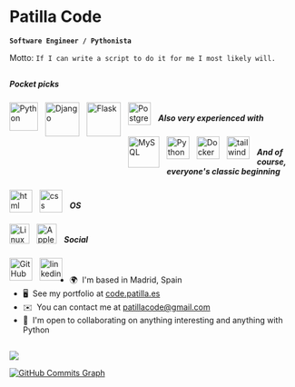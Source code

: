# Patilla Code

**`Software Engineer / Pythonista`**

Motto: `If I can write a script to do it for me I most likely will.`
<br>
## 

##### Pocket picks

<img align="left" alt="Python" width="50px" style="padding-right:10px;" src="https://cdn.jsdelivr.net/gh/devicons/devicon/icons/python/python-original.svg" />
  
<img align="left" alt="Django" width="60px" style="padding-right:10px;" src="https://cdn.jsdelivr.net/gh/devicons/devicon/icons/django/django-plain-wordmark.svg" />

<img align="left" alt="Flask" width="60px" style="padding-right:10px;" src="https://cdn.jsdelivr.net/gh/devicons/devicon/icons/flask/flask-original-wordmark.svg" />

<img align="left" alt="Postgresql" width="40px" style="padding-right:10px;" src="https://cdn.jsdelivr.net/gh/devicons/devicon/icons/postgresql/postgresql-plain-wordmark.svg" />

<img>
<br>

##### Also very experienced with

<img align="left" alt="MySQL" width="55px" style="padding-right:10px;" src="https://cdn.jsdelivr.net/gh/devicons/devicon/icons/mysql/mysql-plain-wordmark.svg" />
               
<img align="left" alt="Python" width="40px" style="padding-right:10px;" src="https://cdn.jsdelivr.net/gh/devicons/devicon/icons/graphql/graphql-plain-wordmark.svg" />
          
<img align="left" alt="Docker" width="40px" style="padding-right:10px;"  src="https://cdn.jsdelivr.net/gh/devicons/devicon/icons/docker/docker-plain-wordmark.svg" />

<img align="left" alt="tailwind" width="40px" style="padding-right:10px;"  src="https://cdn.jsdelivr.net/gh/devicons/devicon/icons/tailwindcss/tailwindcss-plain.svg" />
          
<img>
<br>

##### And of course, everyone's classic beginning 
<img align="left" alt="html" width="40px" style="padding-right:10px;"  src="https://cdn.jsdelivr.net/gh/devicons/devicon/icons/html5/html5-original-wordmark.svg" />
          
<img align="left" alt="css" width="40px" style="padding-right:10px;"  src="https://cdn.jsdelivr.net/gh/devicons/devicon/icons/css3/css3-original-wordmark.svg" />

<img>
<br>       

##### OS
<img align="left" alt="Linux" width="35px" style="padding-right:10px;"  src="https://cdn.jsdelivr.net/gh/devicons/devicon/icons/linux/linux-original.svg" />
    
<img align="left" alt="Apple" width="35px" style="padding-right:10px;" src="https://cdn.jsdelivr.net/gh/devicons/devicon/icons/apple/apple-original.svg" />

<img>
<br>

##### Social
<img align="left" alt="GitHub" width="40px" style="padding-right:10px;" src="https://cdn.jsdelivr.net/gh/devicons/devicon/icons/github/github-original-wordmark.svg" />
<img align="left" alt="linkedin" width="40px" style="padding-right:10px;" src="https://cdn.jsdelivr.net/gh/devicons/devicon/icons/linkedin/linkedin-original.svg" />
      
<img>
<br>

##   

* 🌍  I'm based in Madrid, Spain
* 🖥️  See my portfolio at [code.patilla.es](http://code.patilla.es)
* ✉️  You can contact me at [patillacode@gmail.com](mailto:patillacode@gmail.com)
* 🤝  I'm open to collaborating on anything interesting and anything with Python


##   

<a href="http://www.github.com/patillacode"><img src="https://github-readme-streak-stats.herokuapp.com/?user=patillacode&stroke=ffffff&background=1c1917&ring=0891b2&fire=0891b2&currStreakNum=ffffff&currStreakLabel=0891b2&sideNums=ffffff&sideLabels=ffffff&dates=ffffff&hide_border=true" /></a>

<a href="http://www.github.com/patillacode"><img src="https://github-readme-activity-graph.vercel.app/graph?username=patillacode&bg_color=1c1917&color=ffffff&line=0891b2&point=ffffff&area_color=1c1917&area=true&hide_border=true&custom_title=GitHub%20Commits%20Graph" alt="GitHub Commits Graph" /></a>


